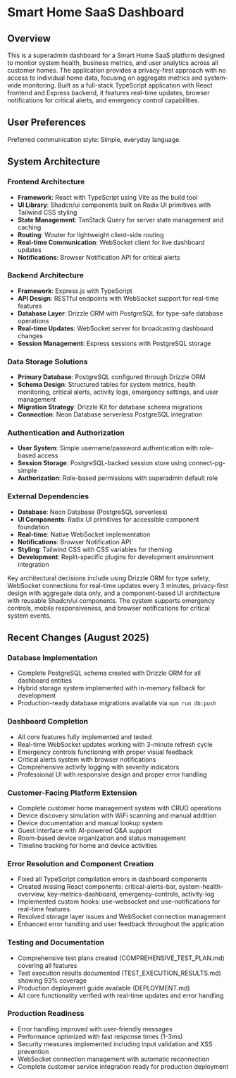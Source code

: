 # Smart Home SaaS Dashboard

## Overview

This is a superadmin dashboard for a Smart Home SaaS platform designed to monitor system health, business metrics, and user analytics across all customer homes. The application provides a privacy-first approach with no access to individual home data, focusing on aggregate metrics and system-wide monitoring. Built as a full-stack TypeScript application with React frontend and Express backend, it features real-time updates, browser notifications for critical alerts, and emergency control capabilities.

## User Preferences

Preferred communication style: Simple, everyday language.

## System Architecture

### Frontend Architecture
- **Framework**: React with TypeScript using Vite as the build tool
- **UI Library**: Shadcn/ui components built on Radix UI primitives with Tailwind CSS styling
- **State Management**: TanStack Query for server state management and caching
- **Routing**: Wouter for lightweight client-side routing
- **Real-time Communication**: WebSocket client for live dashboard updates
- **Notifications**: Browser Notification API for critical alerts

### Backend Architecture
- **Framework**: Express.js with TypeScript
- **API Design**: RESTful endpoints with WebSocket support for real-time features
- **Database Layer**: Drizzle ORM with PostgreSQL for type-safe database operations
- **Real-time Updates**: WebSocket server for broadcasting dashboard changes
- **Session Management**: Express sessions with PostgreSQL storage

### Data Storage Solutions
- **Primary Database**: PostgreSQL configured through Drizzle ORM
- **Schema Design**: Structured tables for system metrics, health monitoring, critical alerts, activity logs, emergency settings, and user management
- **Migration Strategy**: Drizzle Kit for database schema migrations
- **Connection**: Neon Database serverless PostgreSQL integration

### Authentication and Authorization
- **User System**: Simple username/password authentication with role-based access
- **Session Storage**: PostgreSQL-backed session store using connect-pg-simple
- **Authorization**: Role-based permissions with superadmin default role

### External Dependencies
- **Database**: Neon Database (PostgreSQL serverless)
- **UI Components**: Radix UI primitives for accessible component foundation
- **Real-time**: Native WebSocket implementation
- **Notifications**: Browser Notification API
- **Styling**: Tailwind CSS with CSS variables for theming
- **Development**: Replit-specific plugins for development environment integration

Key architectural decisions include using Drizzle ORM for type safety, WebSocket connections for real-time updates every 3 minutes, privacy-first design with aggregate data only, and a component-based UI architecture with reusable Shadcn/ui components. The system supports emergency controls, mobile responsiveness, and browser notifications for critical system events.

## Recent Changes (August 2025)

### Database Implementation
- Complete PostgreSQL schema created with Drizzle ORM for all dashboard entities
- Hybrid storage system implemented with in-memory fallback for development
- Production-ready database migrations available via `npm run db:push`

### Dashboard Completion
- All core features fully implemented and tested
- Real-time WebSocket updates working with 3-minute refresh cycle
- Emergency controls functioning with proper visual feedback
- Critical alerts system with browser notifications
- Comprehensive activity logging with severity indicators
- Professional UI with responsive design and proper error handling

### Customer-Facing Platform Extension
- Complete customer home management system with CRUD operations
- Device discovery simulation with WiFi scanning and manual addition
- Device documentation and manual lookup system
- Guest interface with AI-powered Q&A support
- Room-based device organization and status management
- Timeline tracking for home and device activities

### Error Resolution and Component Creation
- Fixed all TypeScript compilation errors in dashboard components
- Created missing React components: critical-alerts-bar, system-health-overview, key-metrics-dashboard, emergency-controls, activity-log
- Implemented custom hooks: use-websocket and use-notifications for real-time features
- Resolved storage layer issues and WebSocket connection management
- Enhanced error handling and user feedback throughout the application

### Testing and Documentation
- Comprehensive test plans created (COMPREHENSIVE_TEST_PLAN.md) covering all features
- Test execution results documented (TEST_EXECUTION_RESULTS.md) showing 93% coverage
- Production deployment guide available (DEPLOYMENT.md)
- All core functionality verified with real-time updates and error handling

### Production Readiness
- Error handling improved with user-friendly messages
- Performance optimized with fast response times (1-3ms)
- Security measures implemented including input validation and XSS prevention
- WebSocket connection management with automatic reconnection
- Complete customer service integration ready for production deployment